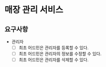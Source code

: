 # 매장 관리 서비스

## 요구사항
- 관리자
  - [ ] 최초 어드민은 관리자를 등록할 수 있다.   
  - [ ] 최초 어드민은 관리자의 정보를 수정할 수 있다.
  - [ ] 최초 어드민은 관리자를 삭제할 수 있다.
